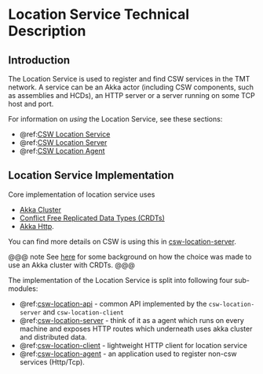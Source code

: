 # Location Service Technical Description

## Introduction

The Location Service is used to register and find CSW services in the TMT network. A service can be an Akka actor (including CSW components, such as assemblies and HCDs), an HTTP server or a server running on some TCP host and port.

For information on _using_ the Location Service, see these sections:

- @ref:[CSW Location Service](../../services/location.md)
- @ref:[CSW Location Server](../../apps/cswlocationserver.md)
- @ref:[CSW Location Agent](../../apps/cswlocationagent.md)

## Location Service Implementation

Core implementation of location service uses

- [Akka Cluster](https://doc.akka.io/docs/akka/current/index-cluster.html)
- [Conflict Free Replicated Data Types (CRDTs)](https://doc.akka.io/docs/akka/current/typed/distributed-data.html)
- [Akka Http](https://doc.akka.io/docs/akka-http/current).

You can find more details on CSW is using this in [csw-location-server](./location-server.md).

@@@ note
See [here](https://medium.com/@unmeshvjoshi/service-discovery-with-crdts-fb02bb48cfff) for some background on how the choice was made to use an Akka cluster with CRDTs.
@@@

The implementation of the Location Service is split into following four sub-modules:

- @ref:[csw-location-api](./location-api.md) - common API implemented by the `csw-location-server` and `csw-location-client`
- @ref:[csw-location-server](./location-server.md) - think of it as a agent which runs on every machine and exposes HTTP routes which underneath uses akka cluster and distributed data.
- @ref:[csw-location-client](./location-client.md) - lightweight HTTP client for location service
- @ref:[csw-location-agent](./location-agent.md) - an application used to register non-csw services (Http/Tcp).
